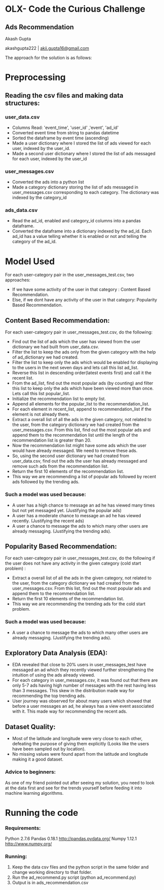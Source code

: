 # OLX- Code the Curious Challenge

## Ads Recommendation
Akash Gupta

akashgupta222 | akii.gupta16@gmail.com

The approach for the solution is as follows: 

# Preprocessing
## Reading the csv files and making data structures:
### user_data.csv
-  Columns Read: 'event_time', 'user_id' ,'event', 'ad_id'
-  Converted event time from string to pandas datetime
-  Sorted the dataframe by event time (ascending) 
-  Made a user dictionary where I stored the list of  ads viewed for each user, indexed by the user_id. 
- Made a second user dictionary where I stored the list of  ads messaged for each user, indexed by the user_id 
### user_messages.csv
- Converted the ads into a python list 
- Made a category dictionary storing the list of ads messaged in user_messages.csv corresponding to each category. The dictionary was indexed by the category_id 
### ads_data.csv
- Read the ad_id, enabled and category_id columns into a pandas dataframe. 
- Converted the dataframe into a dictionary indexed by the ad_id. Each ad_id has a value telling whether it is enabled or not and telling the category of the ad_id. 

# Model Used 
For each user-category pair in the user_messages_test.csv, two approaches: 
- If we have some activity of the user in that category : Content Based Recommendation. 
- Else, if we  dont have any activity of the user in that category: Popularity Based Recommendation. 
## Content Based Recommendation: 
For each user-category pair in user_messages_test.csv, do the following:
- Find out the list of ads which the user has viewed from the user dictionary we had built from user_data.csv. 
- Filter the list to keep the ads only from the given category with the help of ad_dictionary we had created. 
- Filter the list to keep only the ads which would be enabled for displaying to the users in the next seven days and lets call this list ad_list. 
- Reverse this list in descending order(latest events first) and call it the recent list. 
- From the ad_list, find out the most popular ads (by counting) and filter this list to keep only the ads which have been viewed more than once. Lets call this list popular_list. 
- Initialize the recommendation list to empty list. 
- Append all elements for the popular_list to the recommendation_list. 
- For each element in recent_list, append to recommendation_list if the element is not already there. 
- Extract a overall list of all the ads in the given category, not related to the user, from the category dictionary we had created from the user_messages.csv. From this list, find out the most popular ads and append them to the recommendation list until the length of the recommendation list is greater than 20. 
- Now the recommendation list might have some ads which the user would have already messaged. We need to remove these ads. 
- So, using the second user dictionary we had created from user_data.csv, find out the ads the user has already messaged and remove such ads from the recommendation list. 
- Return the first 10 elements of the recommendation list. 
- This way we are recommending a list of popular ads followed by recent ads followed by the trending ads. 
### Such a model was used because: 
- A user has a high chance to message an ad he has viewed many times but not yet messaged yet. (Justifying the popular ads) 
- A user has a moderate chance to message an ad he has viewed recently. (Justifying the recent ads) 
- A user a chance to message the ads to which many other users are already messaging. (Justifying the trending ads). 
## Popularity Based Recommendation: 
For each user-category pair in user_messages_test.csv, do the following if the user does not have any activity in the given category (cold start problem) : 
- Extract a overall list of all the ads in the given category, not related to the user, from the category dictionary we had created from the user_messages.csv. From this list, find out the most popular ads and append them to the recommendation list. 
- Return the first 10 elements of the recommendation list. 
- This way we are recommending the trending ads for the cold start problem. 
### Such a model was used because: 
- A user a chance to message the ads to which many other users are already messaging. (Justifying the trending ads). 

## Exploratory Data Analysis (EDA): 
- EDA revealed that close to 20% users in user_messages_test have messaged an ad which they recently viewed further strengthening the intuition of using the ads already viewed. 
- For each category in user_messages.csv, it was found out that there are only 5-7 ads having high number of messages with the rest having less than 3 messages. This skew in the distribution made way for recommending the top trending ads. 
- User journey was observed for about many users which showed that before a user messages an ad, he always has a view event associated with it. This made way for recommending the recent ads. 
## Dataset Quality: 
- Most of the latitude and longitude were very close to each other, defeating the purpose of giving them explicitly (Looks like the users have been sampled out by location). 
- No missing values were found apart from the latitude and longitude making it a good dataset. 

### Advice to beginners: 
As one of my friend pointed out after seeing my solution, you need to look at the data first and see for the trends yourself before feeding it into machine learning algorithms. 

# Running the code
### Requirements: 
Python 2.7.6 
Pandas 0.18.1 http://pandas.pydata.org/
Numpy 1.12.1 http://www.numpy.org/

### Running: 
1. Keep the data csv files and the python script in the same folder and change working directory to that folder. 
2. Run the ad_recommend.py script (python ad_recommend.py)
3. Output is in ads_recommendation.csv
